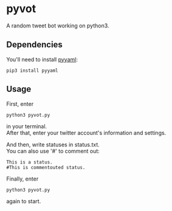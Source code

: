 # pyvot
A random tweet bot working on python3.


## Dependencies
You'll need to install [pyyaml](https://github.com/yaml/pyyaml):
```
pip3 install pyyaml
```


## Usage
First, enter
```
python3 pyvot.py
```
in your terminal.  
After that, enter your twitter account's information and settings.  
  
And then, write statuses in status.txt.  
You can also use '#' to comment out:
```
This is a status.
#This is commentouted status.
```
  
Finally, enter
```
python3 pyvot.py
```
again to start.
